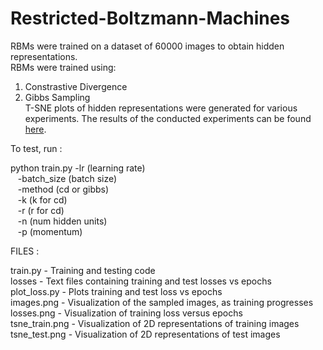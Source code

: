 # Restricted-Boltzmann-Machines
RBMs were trained on a dataset of 60000 images to obtain hidden representations.  
RBMs were trained using:  
1. Constrastive Divergence  
2. Gibbs Sampling  
T-SNE plots of hidden representations were generated for various experiments.
The results of the conducted experiments can be found [here](https://github.com/shubhangighosh/Restricted-Boltzmann-Machines/blob/master/Report.pdf).
  
To test, run :   

python train.py -lr 		(learning rate)   
&nbsp;&nbsp;				-batch_size (batch size)  
&nbsp;&nbsp;				-method 	(cd or gibbs)  
&nbsp;&nbsp;				-k			(k for cd)  
&nbsp;&nbsp;				-r 	 		(r for cd)  
&nbsp;&nbsp;				-n			(num hidden units)  
&nbsp;&nbsp;				-p 			(momentum)  
  



FILES :   

train.py    	- 	Training and testing code  
losses 			- 	Text files containing training and test losses vs epochs  
plot_loss.py 	- 	Plots training and test loss vs epochs  
images.png		- 	Visualization of the sampled images, as training progresses  
losses.png 		- 	Visualization of training loss versus epochs  
tsne_train.png 	- 	Visualization of 2D representations of training images  
tsne_test.png 	- 	Visualization of 2D representations of test images  
